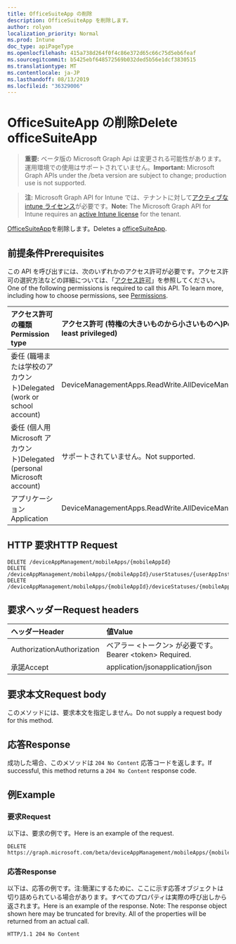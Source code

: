 ```yaml
---
title: OfficeSuiteApp の削除
description: OfficeSuiteApp を削除します。
author: rolyon
localization_priority: Normal
ms.prod: Intune
doc_type: apiPageType
ms.openlocfilehash: 415a738d264f0f4c86e372d65c66c75d5eb6feaf
ms.sourcegitcommit: b5425ebf648572569b032ded5b56e1dcf3830515
ms.translationtype: MT
ms.contentlocale: ja-JP
ms.lasthandoff: 08/13/2019
ms.locfileid: "36329006"
---
```

# <a name="delete-officesuiteapp"></a><span data-ttu-id="f49dc-103">OfficeSuiteApp の削除</span><span class="sxs-lookup"><span data-stu-id="f49dc-103">Delete officeSuiteApp</span></span>

> <span data-ttu-id="f49dc-104">**重要:** ベータ版の Microsoft Graph Api は変更される可能性があります。運用環境での使用はサポートされていません。</span><span class="sxs-lookup"><span data-stu-id="f49dc-104">**Important:** Microsoft Graph APIs under the /beta version are subject to change; production use is not supported.</span></span>

> <span data-ttu-id="f49dc-105">**注:** Microsoft Graph API for Intune では、テナントに対して[アクティブな intune ライセンス](https://go.microsoft.com/fwlink/?linkid=839381)が必要です。</span><span class="sxs-lookup"><span data-stu-id="f49dc-105">**Note:** The Microsoft Graph API for Intune requires an [active Intune license](https://go.microsoft.com/fwlink/?linkid=839381) for the tenant.</span></span>

<span data-ttu-id="f49dc-106">[OfficeSuiteApp](../resources/intune-apps-officesuiteapp.md)を削除します。</span><span class="sxs-lookup"><span data-stu-id="f49dc-106">Deletes a [officeSuiteApp](../resources/intune-apps-officesuiteapp.md).</span></span>

## <a name="prerequisites"></a><span data-ttu-id="f49dc-107">前提条件</span><span class="sxs-lookup"><span data-stu-id="f49dc-107">Prerequisites</span></span>
<span data-ttu-id="f49dc-p101">この API を呼び出すには、次のいずれかのアクセス許可が必要です。アクセス許可の選択方法などの詳細については、「[アクセス許可](/graph/permissions-reference)」を参照してください。</span><span class="sxs-lookup"><span data-stu-id="f49dc-p101">One of the following permissions is required to call this API. To learn more, including how to choose permissions, see [Permissions](/graph/permissions-reference).</span></span>

|<span data-ttu-id="f49dc-110">アクセス許可の種類</span><span class="sxs-lookup"><span data-stu-id="f49dc-110">Permission type</span></span>|<span data-ttu-id="f49dc-111">アクセス許可 (特権の大きいものから小さいものへ)</span><span class="sxs-lookup"><span data-stu-id="f49dc-111">Permissions (from most to least privileged)</span></span>|
|:---|:---|
|<span data-ttu-id="f49dc-112">委任 (職場または学校のアカウント)</span><span class="sxs-lookup"><span data-stu-id="f49dc-112">Delegated (work or school account)</span></span>|<span data-ttu-id="f49dc-113">DeviceManagementApps.ReadWrite.All</span><span class="sxs-lookup"><span data-stu-id="f49dc-113">DeviceManagementApps.ReadWrite.All</span></span>|
|<span data-ttu-id="f49dc-114">委任 (個人用 Microsoft アカウント)</span><span class="sxs-lookup"><span data-stu-id="f49dc-114">Delegated (personal Microsoft account)</span></span>|<span data-ttu-id="f49dc-115">サポートされていません。</span><span class="sxs-lookup"><span data-stu-id="f49dc-115">Not supported.</span></span>|
|<span data-ttu-id="f49dc-116">アプリケーション</span><span class="sxs-lookup"><span data-stu-id="f49dc-116">Application</span></span>|<span data-ttu-id="f49dc-117">DeviceManagementApps.ReadWrite.All</span><span class="sxs-lookup"><span data-stu-id="f49dc-117">DeviceManagementApps.ReadWrite.All</span></span>|

## <a name="http-request"></a><span data-ttu-id="f49dc-118">HTTP 要求</span><span class="sxs-lookup"><span data-stu-id="f49dc-118">HTTP Request</span></span>
<!-- {
  "blockType": "ignored"
}
-->
``` http
DELETE /deviceAppManagement/mobileApps/{mobileAppId}
DELETE /deviceAppManagement/mobileApps/{mobileAppId}/userStatuses/{userAppInstallStatusId}/app
DELETE /deviceAppManagement/mobileApps/{mobileAppId}/deviceStatuses/{mobileAppInstallStatusId}/app
```

## <a name="request-headers"></a><span data-ttu-id="f49dc-119">要求ヘッダー</span><span class="sxs-lookup"><span data-stu-id="f49dc-119">Request headers</span></span>
|<span data-ttu-id="f49dc-120">ヘッダー</span><span class="sxs-lookup"><span data-stu-id="f49dc-120">Header</span></span>|<span data-ttu-id="f49dc-121">値</span><span class="sxs-lookup"><span data-stu-id="f49dc-121">Value</span></span>|
|:---|:---|
|<span data-ttu-id="f49dc-122">Authorization</span><span class="sxs-lookup"><span data-stu-id="f49dc-122">Authorization</span></span>|<span data-ttu-id="f49dc-123">ベアラー &lt;トークン&gt; が必要です。</span><span class="sxs-lookup"><span data-stu-id="f49dc-123">Bearer &lt;token&gt; Required.</span></span>|
|<span data-ttu-id="f49dc-124">承諾</span><span class="sxs-lookup"><span data-stu-id="f49dc-124">Accept</span></span>|<span data-ttu-id="f49dc-125">application/json</span><span class="sxs-lookup"><span data-stu-id="f49dc-125">application/json</span></span>|

## <a name="request-body"></a><span data-ttu-id="f49dc-126">要求本文</span><span class="sxs-lookup"><span data-stu-id="f49dc-126">Request body</span></span>
<span data-ttu-id="f49dc-127">このメソッドには、要求本文を指定しません。</span><span class="sxs-lookup"><span data-stu-id="f49dc-127">Do not supply a request body for this method.</span></span>

## <a name="response"></a><span data-ttu-id="f49dc-128">応答</span><span class="sxs-lookup"><span data-stu-id="f49dc-128">Response</span></span>
<span data-ttu-id="f49dc-129">成功した場合、このメソッドは `204 No Content` 応答コードを返します。</span><span class="sxs-lookup"><span data-stu-id="f49dc-129">If successful, this method returns a `204 No Content` response code.</span></span>

## <a name="example"></a><span data-ttu-id="f49dc-130">例</span><span class="sxs-lookup"><span data-stu-id="f49dc-130">Example</span></span>

### <a name="request"></a><span data-ttu-id="f49dc-131">要求</span><span class="sxs-lookup"><span data-stu-id="f49dc-131">Request</span></span>
<span data-ttu-id="f49dc-132">以下は、要求の例です。</span><span class="sxs-lookup"><span data-stu-id="f49dc-132">Here is an example of the request.</span></span>
``` http
DELETE https://graph.microsoft.com/beta/deviceAppManagement/mobileApps/{mobileAppId}
```

### <a name="response"></a><span data-ttu-id="f49dc-133">応答</span><span class="sxs-lookup"><span data-stu-id="f49dc-133">Response</span></span>
<span data-ttu-id="f49dc-p102">以下は、応答の例です。注:簡潔にするために、ここに示す応答オブジェクトは切り詰められている場合があります。すべてのプロパティは実際の呼び出しから返されます。</span><span class="sxs-lookup"><span data-stu-id="f49dc-p102">Here is an example of the response. Note: The response object shown here may be truncated for brevity. All of the properties will be returned from an actual call.</span></span>
``` http
HTTP/1.1 204 No Content
```







